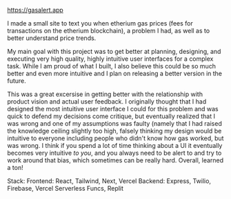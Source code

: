 https://gasalert.app

I made a small site to text you when etherium gas prices (fees for transactions on the etherium blockchain), a problem I had, as well as to better understand price trends. 

My main goal with this project was to get better at planning, designing, and executing very high quality, highly intuitive user interfaces for a complex task. While I am proud of what I built, I also believe this could be so much better and even more intuitive and I plan on releasing a better version in the future. 

This was a great excersise in getting better with the relationship with product vision and actual user feedback. I originally thought that I had designed the most intuitive user interface I could for this problem and was quick to defend my decisions come critique, but eventually realized that I was wrong and one of my assumptions was faulty (namely that I had raised the knowledge ceiling slightly too high, falsely thinking my design would be intuitive to everyone including people who didn't know how gas worked, but was wrong. I think if you spend a lot of time thinking about a UI it eventually becomes very intuitive *to you*, and you always need to be alert to and try to work around that bias, which sometimes can be really hard.  Overall, learned a ton!

Stack:
Frontend: React, Tailwind, Next, Vercel
Backend: Express, Twilio, Firebase, Vercel Serverless Funcs, Replit
